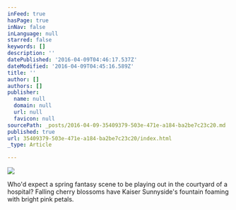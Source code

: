 ```yaml
---
inFeed: true
hasPage: true
inNav: false
inLanguage: null
starred: false
keywords: []
description: ''
datePublished: '2016-04-09T04:46:17.537Z'
dateModified: '2016-04-09T04:45:16.589Z'
title: ''
author: []
authors: []
publisher:
  name: null
  domain: null
  url: null
  favicon: null
sourcePath: _posts/2016-04-09-35409379-503e-471e-a184-ba2be7c23c20.md
published: true
url: 35409379-503e-471e-a184-ba2be7c23c20/index.html
_type: Article

---
```

![](https://the-grid-user-content.s3-us-west-2.amazonaws.com/6af12b8f-71f9-4895-9349-813123a50301.jpg)

Who'd expect a spring fantasy scene to be playing out in the courtyard of a hospital? Falling cherry blossoms have Kaiser Sunnyside's fountain foaming with bright pink petals.